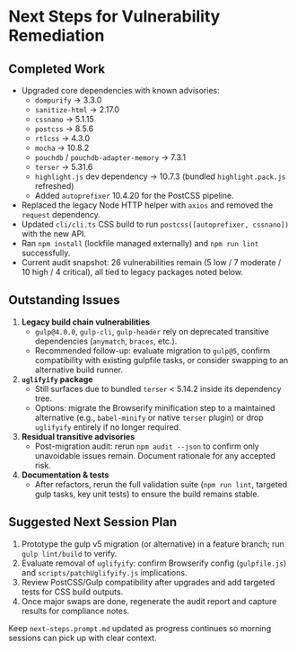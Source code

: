 # Next Steps for Vulnerability Remediation

## Completed Work
- Upgraded core dependencies with known advisories:
  - `dompurify` → 3.3.0
  - `sanitize-html` → 2.17.0
  - `cssnano` → 5.1.15
  - `postcss` → 8.5.6
  - `rtlcss` → 4.3.0
  - `mocha` → 10.8.2
  - `pouchdb` / `pouchdb-adapter-memory` → 7.3.1
  - `terser` → 5.31.6
  - `highlight.js` dev dependency → 10.7.3 (bundled `highlight.pack.js` refreshed)
  - Added `autoprefixer` 10.4.20 for the PostCSS pipeline.
- Replaced the legacy Node HTTP helper with `axios` and removed the `request` dependency.
- Updated `cli/cli.ts` CSS build to run `postcss([autoprefixer, cssnano])` with the new API.
- Ran `npm install` (lockfile managed externally) and `npm run lint` successfully.
- Current audit snapshot: 26 vulnerabilities remain (5 low / 7 moderate / 10 high / 4 critical), all tied to legacy packages noted below.

## Outstanding Issues
1. **Legacy build chain vulnerabilities**
   - `gulp@4.0.0`, `gulp-cli`, `gulp-header` rely on deprecated transitive dependencies (`anymatch`, `braces`, etc.).
   - Recommended follow-up: evaluate migration to `gulp@5`, confirm compatibility with existing gulpfile tasks, or consider swapping to an alternative build runner.
2. **`uglifyify` package**
   - Still surfaces due to bundled `terser` < 5.14.2 inside its dependency tree.
   - Options: migrate the Browserify minification step to a maintained alternative (e.g., `babel-minify` or native `terser` plugin) or drop `uglifyify` entirely if no longer required.
3. **Residual transitive advisories**
   - Post-migration audit: rerun `npm audit --json` to confirm only unavoidable issues remain. Document rationale for any accepted risk.
4. **Documentation & tests**
   - After refactors, rerun the full validation suite (`npm run lint`, targeted gulp tasks, key unit tests) to ensure the build remains stable.

## Suggested Next Session Plan
1. Prototype the gulp v5 migration (or alternative) in a feature branch; run `gulp lint/build` to verify.
2. Evaluate removal of `uglifyify`: confirm Browserify config (`gulpfile.js`) and `scripts/patchUglifyify.js` implications.
3. Review PostCSS/Gulp compatibility after upgrades and add targeted tests for CSS build outputs.
4. Once major swaps are done, regenerate the audit report and capture results for compliance notes.

Keep `next-steps.prompt.md` updated as progress continues so morning sessions can pick up with clear context.
